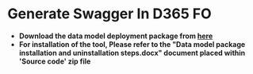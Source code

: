 <body>
  <h1>Generate Swagger In D365 FO</h1>
  <ul>
    <li><b>Download the data model deployment package from <a href="https://github.com/shabbiriq1985/GenerateSwaggerD365FO/releases/tag/v1.0.0">here</a></b></li>
    <li><b>For installation of the tool, Please refer to the "Data model package installation and uninstallation steps.docx" document placed within 'Source code' zip file</b></li>
  </ul>
</body>
